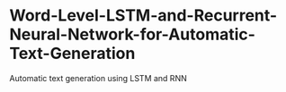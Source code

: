 # Word-Level-LSTM-and-Recurrent-Neural-Network-for-Automatic-Text-Generation
Automatic text generation using LSTM and RNN 
